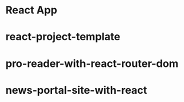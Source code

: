 # React App
# react-project-template
# pro-reader-with-react-router-dom
# news-portal-site-with-react
